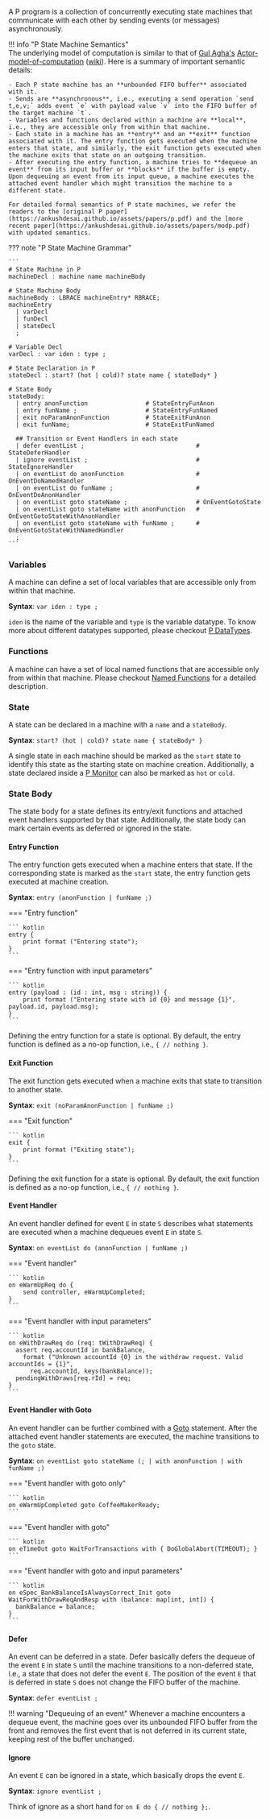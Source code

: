 A P program is a collection of concurrently executing state machines that communicate with each other by sending events (or messages) asynchronously.

!!! info "P State Machine Semantics"  
    The underlying model of computation is similar to that of [Gul Agha's](http://osl.cs.illinois.edu/members/agha.html) [Actor-model-of-computation](https://dspace.mit.edu/handle/1721.1/6952) ([wiki](https://en.wikipedia.org/wiki/Actor_model)). Here is a summary of important semantic details:

    - Each P state machine has an **unbounded FIFO buffer** associated with it.
    - Sends are **asynchronous**, i.e., executing a send operation `send t,e,v;` adds event `e` with payload value `v` into the FIFO buffer of the target machine `t`.
    - Variables and functions declared within a machine are **local**, i.e., they are accessible only from within that machine.
    - Each state in a machine has an **entry** and an **exit** function associated with it. The entry function gets executed when the machine enters that state, and similarly, the exit function gets executed when the machine exits that state on an outgoing transition.
    - After executing the entry function, a machine tries to **dequeue an event** from its input buffer or **blocks** if the buffer is empty. Upon dequeuing an event from its input queue, a machine executes the attached event handler which might transition the machine to a different state.

    For detailed formal semantics of P state machines, we refer the readers to the [original P paper](https://ankushdesai.github.io/assets/papers/p.pdf) and the [more recent paper](https://ankushdesai.github.io/assets/papers/modp.pdf) with updated semantics.


??? note "P State Machine Grammar"

    ```
    # State Machine in P
    machineDecl : machine name machineBody

    # State Machine Body
    machineBody : LBRACE machineEntry* RBRACE;
    machineEntry 
      | varDecl
      | funDecl
      | stateDecl
      ;

    # Variable Decl
    varDecl : var iden : type ;                                    

    # State Declaration in P
    stateDecl : start? (hot | cold)? state name { stateBody* }

    # State Body
    stateBody:
      | entry anonFunction                # StateEntryFunAnon
      | entry funName ;                   # StateEntryFunNamed
      | exit noParamAnonFunction          # StateExitFunAnon
      | exit funName;                     # StateExitFunNamed

      ## Transition or Event Handlers in each state
      | defer eventList ;                               # StateDeferHandler
      | ignore eventList ;                              # StateIgnoreHandler
      | on eventList do anonFunction                    # OnEventDoNamedHandler
      | on eventList do funName ;                       # OnEventDoAnonHandler
      | on eventList goto stateName ;                   # OnEventGotoState
      | on eventList goto stateName with anonFunction   # OnEventGotoStateWithAnonHandler
      | on eventList goto stateName with funName ;      # OnEventGotoStateWithNamedHandler
      ;
    ```

### Variables
A machine can define a set of local variables that are accessible only from within that machine.

**Syntax**: `var iden : type ;`

`iden` is the name of the variable and `type` is the variable datatype. To know more about different datatypes supported, please checkout [P DataTypes](datatypes.md).

### Functions
A machine can have a set of local named functions that are accessible only from within that machine. Please checkout [Named Functions](functions.md#named-functions) for a detailed description.

### State
A state can be declared in a machine with a `name` and a `stateBody`.

**Syntax**: `start? (hot | cold)? state name { stateBody* }`

A single state in each machine should be marked as the `start` state to identify this state as the starting state on machine creation. Additionally, a state declared inside a [P Monitor](monitors.md) can also be marked as `hot` or `cold`.

### State Body
The state body for a state defines its entry/exit functions and attached event handlers supported by that state. Additionally, the state body can mark certain events as deferred or ignored in the state.

#### Entry Function
The entry function gets executed when a machine enters that state. If the corresponding state is marked as the `start` state, the entry function gets executed at machine creation.

**Syntax**: `entry (anonFunction | funName ;)`

=== "Entry function"

    ``` kotlin 
    entry {
        print format ("Entering state");
    }
    ```

=== "Entry function with input parameters"

    ``` kotlin
    entry (payload : (id : int, msg : string)) {
        print format ("Entering state with id {0} and message {1}", payload.id, payload.msg);
    }
    ```

Defining the entry function for a state is optional. By default, the entry function is defined as a no-op function, i.e., `{ // nothing }`.

#### Exit Function
The exit function gets executed when a machine exits that state to transition to another state.

**Syntax**: `exit (noParamAnonFunction | funName ;)`

=== "Exit function"

    ``` kotlin 
    exit {
        print format ("Exiting state");
    }
    ```

Defining the exit function for a state is optional. By default, the exit function is defined as a no-op function, i.e., `{ // nothing }`.

#### Event Handler
An event handler defined for event `E` in state `S` describes what statements are executed when a machine dequeues event `E` in state `S`.

**Syntax**: `on eventList do (anonFunction | funName ;)`

=== "Event handler"

    ``` kotlin 
    on eWarmUpReq do {
        send controller, eWarmUpCompleted;
    }
    ```

=== "Event handler with input parameters"

    ``` kotlin 
    on eWithDrawReq do (req: tWithDrawReq) {
      assert req.accountId in bankBalance,
        format ("Unknown accountId {0} in the withdraw request. Valid accountIds = {1}",
          req.accountId, keys(bankBalance));
      pendingWithDraws[req.rId] = req;
    }
    ```

#### Event Handler with Goto
An event handler can be further combined with a [Goto](statements.md#goto) statement. After the attached event handler statements are executed, the machine transitions to the `goto` state.

**Syntax**: `on eventList goto stateName (; | with anonFunction | with funName ;)`

=== "Event handler with goto only"

    ``` kotlin 
    on eWarmUpCompleted goto CoffeeMakerReady;
    ```

=== "Event handler with goto"

    ``` kotlin 
    on eTimeOut goto WaitForTransactions with { DoGlobalAbort(TIMEOUT); }
    ```


=== "Event handler with goto and input parameters"

    ``` kotlin 
    on eSpec_BankBalanceIsAlwaysCorrect_Init goto WaitForWithDrawReqAndResp with (balance: map[int, int]) {
      bankBalance = balance;
    }
    ```

#### Defer
An event can be deferred in a state. Defer basically defers the dequeue of the event `E` in state `S` until the machine transitions to a non-deferred state, i.e., a state that does not defer the event `E`. The position of the event `E` that is deferred in state `S` does not change the FIFO buffer of the machine.

**Syntax**: `defer eventList ;`

!!! warning "Dequeuing of an event"
    Whenever a machine encounters a dequeue event, the machine goes over its unbounded FIFO buffer from the front and removes the first event that is not deferred in its current state, keeping rest of the buffer unchanged.

#### Ignore
An event `E` can be ignored in a state, which basically drops the event `E`.

**Syntax**: `ignore eventList ;`

Think of ignore as a short hand for `on E do { // nothing };`.

